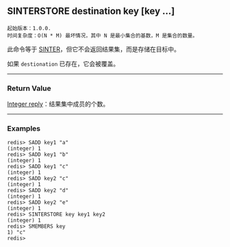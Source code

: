 ## SINTERSTORE destination key [key ...]

    起始版本：1.0.0.
    时间复杂度：O(N * M) 最坏情况，其中 N 是最小集合的基数，M 是集合的数量。

此命令等于 [SINTER](SINTER.md)，但它不会返回结果集，而是存储在目标中。

如果 `destionation` 已存在，它会被覆盖。

---

### Return Value

[Integer reply](../topics/protocol.md#resp-integers)：结果集中成员的个数。

---

### Examples

```
redis> SADD key1 "a"
(integer) 1
redis> SADD key1 "b"
(integer) 1
redis> SADD key1 "c"
(integer) 1
redis> SADD key2 "c"
(integer) 1
redis> SADD key2 "d"
(integer) 1
redis> SADD key2 "e"
(integer) 1
redis> SINTERSTORE key key1 key2
(integer) 1
redis> SMEMBERS key
1) "c"
redis> 
```